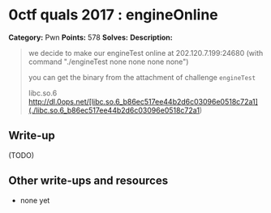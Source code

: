 # 0ctf quals 2017 : engineOnline

**Category:** Pwn
**Points:** 578
**Solves:** 
**Description:**

> we decide to make our engineTest online at 202.120.7.199:24680 (with command "./engineTest none none none none")
> 
> 
> you can get the binary from the attachment of challenge `engineTest`
> 
> 
> 
> libc.so.6 <http://dl.0ops.net/[libc.so.6_b86ec517ee44b2d6c03096e0518c72a1](./libc.so.6_b86ec517ee44b2d6c03096e0518c72a1>)


## Write-up

(TODO)

## Other write-ups and resources

* none yet
